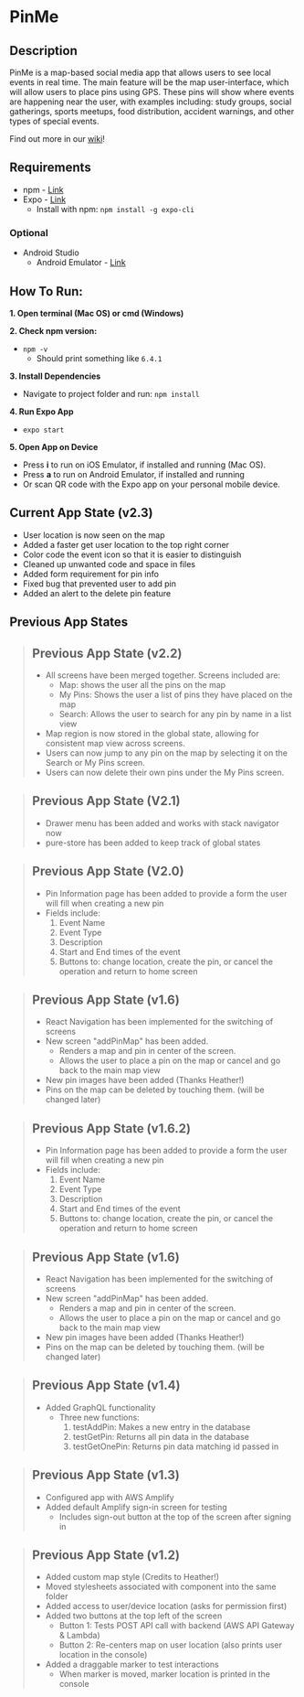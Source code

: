 # PinMe

## Description
PinMe is a map-based social media app that allows users to see local events in real time. The main feature will be the map user-interface, which will allow users to place pins using GPS. These pins will show where events are happening near the user, with examples including: study groups, social gatherings, sports meetups, food distribution, accident warnings, and other types of special events.

Find out more in our [wiki](https://github.com/CSUF-PinMe/PinMe/wiki)!

## Requirements
* npm - [Link](https://www.npmjs.com/get-npm)
* Expo - [Link](https://expo.io/)
  - Install with npm: `npm install -g expo-cli`

### Optional
* Android Studio
  - Android Emulator - [Link](https://developer.android.com/studio/run/managing-avds)

## How To Run:
**1. Open terminal (Mac OS) or cmd (Windows)**  

**2. Check npm version:**
* `npm -v`
  - Should print something like `6.4.1`

**3. Install Dependencies**
* Navigate to project folder and run: `npm install`

**4. Run Expo App**
* `expo start`  

**5. Open App on Device**
* Press **i** to run on iOS Emulator, if installed and running (Mac OS).
* Press **a** to run on Android Emulator, if installed and running
* Or scan QR code with the Expo app on your personal mobile device.

## Current App State (v2.3)
- User location is now seen on the map
- Added a faster get user location to the top right corner
- Color code the event icon so that it is easier to distinguish 
- Cleaned up unwanted code and space in files
- Added form requirement for pin info
- Fixed bug that prevented user to add pin
- Added an alert to the delete pin feature

## Previous App States

> ## Previous App State (v2.2)
> - All screens have been merged together. Screens included are:
>   - Map: shows the user all the pins on the map
>   - My Pins: Shows the user a list of pins they have placed on the map
>   - Search: Allows the user to search for any pin by name in a list view
> - Map region is now stored in the global state, allowing for consistent map view across screens.
> - Users can now jump to any pin on the map by selecting it on the Search or My Pins screen.
> - Users can now delete their own pins under the My Pins screen.

> ## Previous App State (V2.1)
> - Drawer menu has been added and works with stack navigator now
> - pure-store has been added to keep track of global states

> ## Previous App State (V2.0)
> - Pin Information page has been added to provide a form the user will fill when creating a new pin
> - Fields include:
>     1. Event Name
>     2. Event Type
>     3. Description
>     4. Start and End times of the event
>     5. Buttons to: change location, create the pin, or cancel the operation and return to home screen


> ## Previous App State (v1.6)
>  - React Navigation has been implemented for the switching of screens
>  - New screen "addPinMap" has been added.
>    - Renders a map and pin in center of the screen.
>    - Allows the user to place a pin on the map or cancel and go back to the main map view
>  - New pin images have been added (Thanks Heather!)
>  - Pins on the map can be deleted by touching them. (will be changed later)

> ## Previous App State (v1.6.2)
>  - Pin Information page has been added to provide a form the user will fill when creating a new pin
>  - Fields include:
>     1. Event Name
>     2. Event Type
>     3. Description
>     4. Start and End times of the event
>     5. Buttons to: change location, create the pin, or cancel the operation and return to home screen

> ## Previous App State (v1.6)
>  - React Navigation has been implemented for the switching of screens
>  - New screen "addPinMap" has been added.
>    - Renders a map and pin in center of the screen.
>    - Allows the user to place a pin on the map or cancel and go back to the main map view
>  - New pin images have been added (Thanks Heather!)
>  - Pins on the map can be deleted by touching them. (will be changed later)

> ## Previous App State (v1.4)
>  - Added GraphQL functionality
>    - Three new functions:
>      1. testAddPin: Makes a new entry in the database
>      2. testGetPin: Returns all pin data in the database
>      3. testGetOnePin: Returns pin data matching id passed in

> ## Previous App State (v1.3)
> - Configured app with AWS Amplify
> - Added default Amplify sign-in screen for testing
>   - Includes sign-out button at the top of the screen after signing in

> ## Previous App State (v1.2)
> - Added custom map style (Credits to Heather!)
> - Moved stylesheets associated with component into the same folder
> - Added access to user/device location (asks for permission first)
> - Added two buttons at the top left of the screen
>   - Button 1: Tests POST API call with backend (AWS API Gateway & Lambda)
>   - Button 2: Re-centers map on user location (also prints user location in the console)
> - Added a draggable marker to test interactions
>   - When marker is moved, marker location is printed in the console

